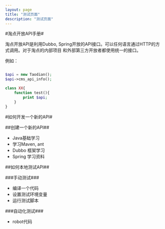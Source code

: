 ```yaml
---
layout: page
title: "测试页面"
description: "测试页面"
---
```


#淘点开放API手册#

淘点开放API是利用Dubbo, Spring开放的API接口。可以任何语言通过HTTP的方式调用。对于淘点的内部项目
和外部第三方开放者都使用统一的接口。

例如：

```php 

$api = new Taodian();
$api->cms_api_info();

class XX{
	function test(){
		print $api;
	}
}

```


#如何开发一个新的API#

##创建一个新的API##


*  Java基础学习
*  学习Maven, ant
*  Dubbo 框架学习
*  Spring 学习资料


##如何本地测试API##

###手动测试###

*  编译一个代码
*  设置测试环境变量
*  运行测试脚本

###自动化测试###
*  robot代码

